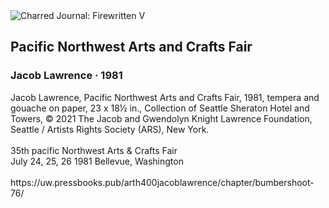 <div class="artwork-of-the-day">
  <div class="container">
    <div class="img-wrapper">
      <img
        src="https://uploads0.wikiart.org/00394/images/jacob-lawrence/jl-pnw-arts-and-crafts-fair.jpeg"
        alt="Charred Journal: Firewritten V" />
    </div>
    <div class="artwork-detail">
      <div class="artwork-origin"> 
        <h2 class="artwork-name">Pacific Northwest Arts and Crafts Fair</h2>
        <h3 class="artist">
          Jacob Lawrence
                    ·  1981
        </h3>
      </div>
      <p class="description">
        <span class="artwork-description-text ng-binding" ng-bind-html="viewModel.ArtworkOfTheDay.Description | unsafe">Jacob Lawrence, Pacific Northwest Arts and Crafts Fair, 1981, tempera and gouache on paper, 23 x 18½ in., Collection of Seattle Sheraton Hotel and Towers, © 2021 The Jacob and Gwendolyn Knight Lawrence Foundation, Seattle / Artists Rights Society (ARS), New York.<br><br>35th pacific Northwest Arts &amp; Crafts Fair<br>July 24, 25, 26 1981 Bellevue, Washington<br><br>https://uw.pressbooks.pub/arth400jacoblawrence/chapter/bumbershoot-76/</span>
                        <div class="text-shadow-container" ng-show="showShadow" style=""></div>
      </p>
    </div>
  </div>

</div>
